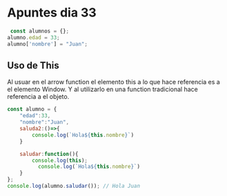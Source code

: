 # Apuntes dia 33
```js
 const alumnos = {};
alumno.edad = 33;
alumno['nombre'] = "Juan";
```
## Uso de This 
Al usuar en el arrow function el elemento this a lo que hace referencia es a el elemento Window. Y al utilizarlo en una function tradicional hace referencia a el objeto.
```js
const alumno = {
    "edad":33,
    "nombre":"Juan",
    saluda2:()=>{
        console.log(`Hola${this.nombre}`)
    }

    saludar:function(){
        console.log(this);
          console.log(`Hola${this.nombre}`)
    }
};
console.log(alumno.saludar()); // Hola Juan
```

